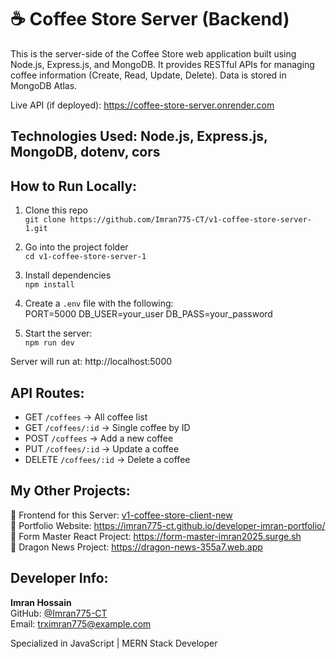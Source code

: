 # ☕ Coffee Store Server (Backend)

This is the server-side of the Coffee Store web application built using Node.js, Express.js, and MongoDB. It provides RESTful APIs for managing coffee information (Create, Read, Update, Delete). Data is stored in MongoDB Atlas.

Live API (if deployed): https://coffee-store-server.onrender.com

## Technologies Used: Node.js, Express.js, MongoDB, dotenv, cors

## How to Run Locally:
1. Clone this repo  
   `git clone https://github.com/Imran775-CT/v1-coffee-store-server-1.git`  
2. Go into the project folder  
   `cd v1-coffee-store-server-1`  
3. Install dependencies  
   `npm install`  
4. Create a `.env` file with the following:  
PORT=5000
DB_USER=your_user
DB_PASS=your_password

5. Start the server:  
`npm run dev`

Server will run at: http://localhost:5000

## API Routes:
- GET `/coffees` → All coffee list  
- GET `/coffees/:id` → Single coffee by ID  
- POST `/coffees` → Add a new coffee  
- PUT `/coffees/:id` → Update a coffee  
- DELETE `/coffees/:id` → Delete a coffee

## My Other Projects:
🔹 Frontend for this Server: [v1-coffee-store-client-new](https://github.com/Imran775-CT/v1-coffee-store-client-new)  
🔹 Portfolio Website: https://imran775-ct.github.io/developer-imran-portfolio/  
🔹 Form Master React Project: https://form-master-imran2025.surge.sh  
🔹 Dragon News Project: https://dragon-news-355a7.web.app

## Developer Info:
**Imran Hossain**  
GitHub: [@Imran775-CT](https://github.com/Imran775-CT)  
Email: trximran775@example.com  

Specialized in JavaScript | MERN Stack Developer  
